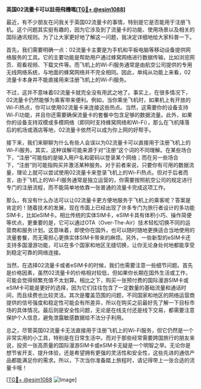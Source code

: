 **英国02流量卡可以註冊飛機嗎[[TG💪+ @esim1088](https://t.me/s/esim1088)]**

最近，有不少朋友在问我关于英国02流量卡的事情，特别是它是否能用于注册飞机。这个问题其实挺有趣的，因为它涉及到了流量卡的功能、使用场景以及相关的国际通讯规则。为了让大家更好地了解这一问题，我决定详细地给大家科普一下。

首先，我们需要明确一点：02流量卡主要是为手机和平板电脑等移动设备提供网络服务的工具。它的主要功能是帮助用户通过蜂窝网络进行数据传输，比如浏览网页、观看视频、下载文件等。而飞机上的Wi-Fi服务通常是由航空公司提供的专用无线网络系统，与地面的蜂窝网络并不完全相同。因此，单纯从功能上来看，02流量卡本身并不能直接用来注册飞机上的Wi-Fi服务。

不过，这并不意味着02流量卡就完全没有用武之地了。事实上，在很多情况下，02流量卡仍然能够为乘客带来便利。例如，当你乘坐飞机时，如果机上有开放的Wi-Fi热点，你可以使用02流量卡来连接这些热点。当然，这需要你的设备支持Wi-Fi功能，并且你还需要确保流量卡的套餐中包含足够的数据流量。此外，如果你的设备支持双模或多模网络（即同时支持蜂窝网络和Wi-Fi），那么在飞机降落后的机场或酒店等地，02流量卡依然可以成为你上网的好帮手。

接下来，我们来聊聊为什么有些人会误以为02流量卡可以直接用于注册飞机上的Wi-Fi服务。其实，这种误解可能来源于对“注册”这个词的不同理解。在某些场合下，“注册”可能指的是输入用户名和密码以登录某个网络；而在另一些场合下，“注册”则可能指购买并激活某种服务。对于前者来说，只要你有可用的数据流量，理论上就可以尝试使用02流量卡来登录飞机上的Wi-Fi热点。但对于后者而言，由于飞机上的Wi-Fi服务通常是独立运营的，你需要按照航空公司的规定进行专门的注册流程，而不能简单地依靠一张普通的流量卡完成这项工作。

那么，有没有什么办法可以让02流量卡更方便地服务于飞机上的乘客呢？答案是肯定的！随着技术的发展，现在市面上已经出现了许多专门为旅行者设计的多功能SIM卡，比如eSIM卡。相比传统的实体SIM卡，eSIM卡具有体积小巧、操作简便等优点，更重要的是，它可以通过OTA（Over-The-Air）技术轻松切换不同的运营商和服务计划。这意味着，即使你在国外，也可以随时随地更换适合当地使用的流量套餐，而无需担心更换实体SIM卡带来的麻烦。另外，一些新型的eSIM卡还支持多国漫游功能，可以在多个国家和地区无缝切换，让你无论身处何地都能享受到稳定可靠的网络连接。

当然，在选择02流量卡或者eSIM卡的时候，我们也需要注意一些细节问题。首先是价格因素，虽然02流量卡的价格相对较低，但如果你长期在国外生活或工作，可能会觉得频繁充值不太划算。相比之下，购买一张预付费的国际漫游SIM卡或eSIM卡可能是更好的选择，因为它们往往包含了一定数量的基础流量和通话时间，而且续费也比较灵活。其次是覆盖范围的问题，不同国家和地区的网络运营商提供的信号强度和稳定性可能会有所差异，所以在购买之前最好先了解一下目标市场的具体情况。最后则是安全性问题，无论是在线支付还是线下交易，都需要注意保护个人信息，避免泄露敏感数据给不法分子利用。

总之，尽管英国02流量卡无法直接用于注册飞机上的Wi-Fi服务，但它仍然是一个非常实用的小工具，特别是在日常生活中。而对于那些经常需要跨国旅行的朋友来说，投资一张高质量的国际漫游SIM卡或eSIM卡无疑是一个明智之举。无论你是想节省开支、提升体验，还是希望拥有更强的灵活性和安全性，这些先进的通信产品都能满足你的需求。所以，下次当你准备踏上旅程时，请记得带上一张合适的流量卡哦！

[[TG💪+ @esim1088](https://t.me/s/esim1088) ![Image](https://i.postimg.cc/4NQfJmqS/Snipaste-2025-05-13-00-14-12.png)]